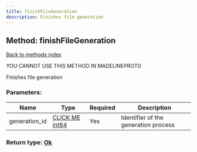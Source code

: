 ```yaml
---
title: finishFileGeneration
description: Finishes file generation
---
```

## Method: finishFileGeneration  
[Back to methods index](index.md)


YOU CANNOT USE THIS METHOD IN MADELINEPROTO


Finishes file generation

### Parameters:

| Name     |    Type       | Required | Description |
|----------|---------------|----------|-------------|
|generation\_id|[CLICK ME int64](../constructors/int64.md) | Yes|Identifier of the generation process|


### Return type: [Ok](../types/Ok.md)

